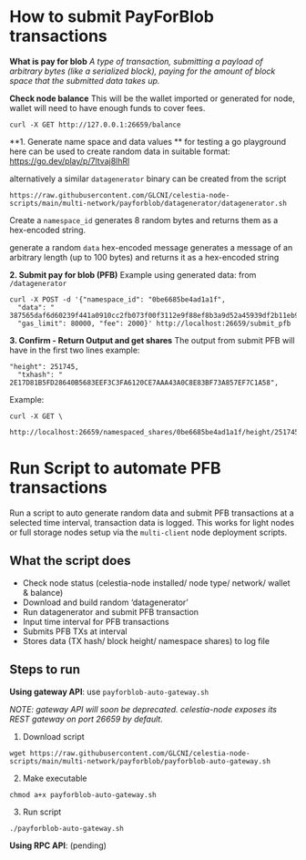 # How to submit PayForBlob transactions 

**What is pay for blob**
*A type of transaction, submitting a payload of arbitrary bytes (like a serialized block), paying for the amount of block space that the submitted data takes up.*

**Check node balance**
This will be the wallet imported or generated for node, wallet will need to have enough funds to cover fees.
```
curl -X GET http://127.0.0.1:26659/balance
```
**1.	Generate name space and data values **
for testing a go playground here can be used to create random data in suitable format: https://go.dev/play/p/7ltvaj8lhRl 

alternatively a similar `datagenerator` binary can be created from the script 
```
https://raw.githubusercontent.com/GLCNI/celestia-node-scripts/main/multi-network/payforblob/datagenerator/datagenerator.sh
```

Create a `namespace_id` 
generates 8 random bytes and returns them as a hex-encoded string.

generate a random `data` hex-encoded message
generates a message of an arbitrary length (up to 100 bytes) and returns it as a hex-encoded string

**2.	Submit pay for blob (PFB)**
Example using generated data: from `/datagenerator`
```
curl -X POST -d '{"namespace_id": "0be6685be4ad1a1f",
  "data": " 387565daf6d60239f441a0910cc2fb073f00f3112e9f88ef8b3a9d52a45939df2b11eb93ab83ff030c92d8cb797ffc9ef17a",
  "gas_limit": 80000, "fee": 2000}' http://localhost:26659/submit_pfb
```
**3.	Confirm - Return Output and get shares**
The output from submit PFB will have in the first two lines
example:
```
"height": 251745,
  "txhash": " 2E17D81B5FD28640B5683EEF3C3FA6120CE7AAA43A0C8E83BF73A857EF7C1A58",
```

Example: 
```
curl -X GET \
  http://localhost:26659/namespaced_shares/0be6685be4ad1a1f/height/251745
```

# Run Script to automate PFB transactions

Run a script to auto generate random data and submit PFB transactions at a selected time interval, transaction data is logged. This works for light nodes or full storage nodes setup via the `multi-client` node deployment scripts.

## What the script does

-	Check node status (celestia-node installed/ node type/ network/ wallet & balance)
-	Download and build random ‘datagenerator’
-	Run datagenerator and submit PFB transaction  
-	Input time interval for PFB transactions
-	Submits PFB TXs at interval
-	Stores data (TX hash/ block height/ namespace shares) to log file 

## Steps to run
**Using gateway API**: use `payforblob-auto-gateway.sh`

*NOTE: gateway API will soon be deprecated. celestia-node exposes its REST gateway on port 26659 by default.* 

1.	Download script 
```
wget https://raw.githubusercontent.com/GLCNI/celestia-node-scripts/main/multi-network/payforblob/payforblob-auto-gateway.sh
```
2.	Make executable 
```
chmod a+x payforblob-auto-gateway.sh
```
3.	Run script
```
./payforblob-auto-gateway.sh
```

**Using RPC API**: (pending)

